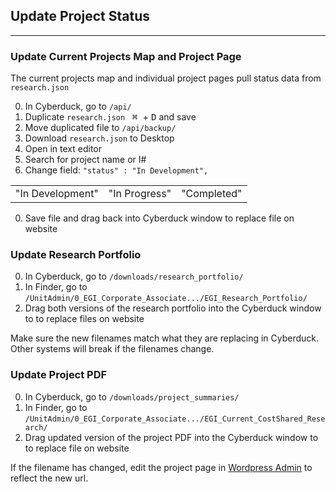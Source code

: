 ## Update Project Status
---

### Update Current Projects Map and Project Page

The current projects map and individual project pages pull status data from `research.json`

0. In Cyberduck, go to `/api/`
0. Duplicate `research.json` &nbsp; <kbd>&#8984; </kbd> + <kbd>D</kbd> and save
0. Move duplicated file to `/api/backup/`
0. Download `research.json` to Desktop
0. Open in text editor
0. Search for project name or I#
0. Change field: `"status" : "In Development",`

  | | | |
  |-|-|-|
  | "In Development" | "In Progress" | "Completed" |

0. Save file and drag back into Cyberduck window to replace file on website

### Update Research Portfolio

0. In Cyberduck, go to `/downloads/research_portfolio/`
0. In Finder, go to `/UnitAdmin/0_EGI_Corporate_Associate.../EGI_Research_Portfolio/`
0. Drag both versions of the research portfolio into the Cyberduck window to to replace files on website

Make sure the new filenames match what they are replacing in Cyberduck. Other systems will break if the filenames change.

### Update Project PDF

0. In Cyberduck, go to `/downloads/project_summaries/`
0. In Finder, go to `/UnitAdmin/0_EGI_Corporate_Associate.../EGI_Current_CostShared_Research/`
0. Drag updated version of the project PDF into the Cyberduck window to to replace file on website

If the filename has changed, edit the project page in [Wordpress Admin](https://egi.utah.edu/wp-admin) to reflect the new url.
